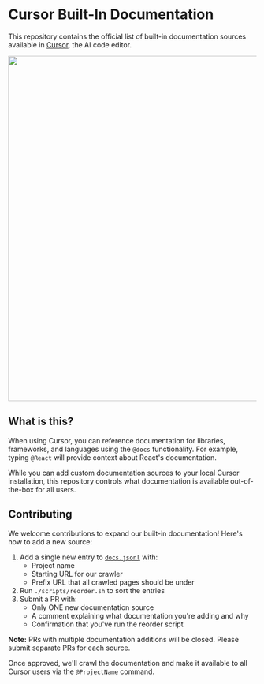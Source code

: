# Cursor Built-In Documentation

This repository contains the official list of built-in documentation sources available in [Cursor](https://cursor.com/), the AI code editor.

<p align="center">
<a href="https://cursor.so/">
<img src="https://github-production-user-asset-6210df.s3.amazonaws.com/4297743/252120561-58028389-522b-4391-abd2-d159fb017519.png" width="700"><br>
</a>
</p>

## What is this?

When using Cursor, you can reference documentation for libraries, frameworks, and languages using the `@docs` functionality. For example, typing `@React` will provide context about React's documentation.

While you can add custom documentation sources to your local Cursor installation, this repository controls what documentation is available out-of-the-box for all users.

## Contributing

We welcome contributions to expand our built-in documentation! Here's how to add a new source:

1. Add a single new entry to [`docs.jsonl`](docs.jsonl) with:
   - Project name
   - Starting URL for our crawler
   - Prefix URL that all crawled pages should be under
2. Run `./scripts/reorder.sh` to sort the entries
3. Submit a PR with:
   - Only ONE new documentation source
   - A comment explaining what documentation you're adding and why
   - Confirmation that you've run the reorder script

**Note:** PRs with multiple documentation additions will be closed. Please submit separate PRs for each source.

Once approved, we'll crawl the documentation and make it available to all Cursor users via the `@ProjectName` command.

